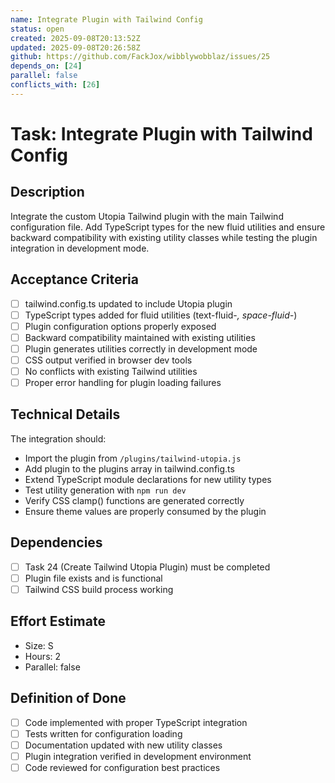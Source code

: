 ```yaml
---
name: Integrate Plugin with Tailwind Config
status: open
created: 2025-09-08T20:13:52Z
updated: 2025-09-08T20:26:58Z
github: https://github.com/FackJox/wibblywobblaz/issues/25
depends_on: [24]
parallel: false
conflicts_with: [26]
---
```


# Task: Integrate Plugin with Tailwind Config

## Description
Integrate the custom Utopia Tailwind plugin with the main Tailwind configuration file. Add TypeScript types for the new fluid utilities and ensure backward compatibility with existing utility classes while testing the plugin integration in development mode.

## Acceptance Criteria
- [ ] tailwind.config.ts updated to include Utopia plugin
- [ ] TypeScript types added for fluid utilities (text-fluid-*, space-fluid-*)
- [ ] Plugin configuration options properly exposed
- [ ] Backward compatibility maintained with existing utilities
- [ ] Plugin generates utilities correctly in development mode
- [ ] CSS output verified in browser dev tools
- [ ] No conflicts with existing Tailwind utilities
- [ ] Proper error handling for plugin loading failures

## Technical Details
The integration should:
- Import the plugin from `/plugins/tailwind-utopia.js`
- Add plugin to the plugins array in tailwind.config.ts
- Extend TypeScript module declarations for new utility types
- Test utility generation with `npm run dev`
- Verify CSS clamp() functions are generated correctly
- Ensure theme values are properly consumed by the plugin

## Dependencies
- [ ] Task 24 (Create Tailwind Utopia Plugin) must be completed
- [ ] Plugin file exists and is functional
- [ ] Tailwind CSS build process working

## Effort Estimate
- Size: S
- Hours: 2
- Parallel: false

## Definition of Done
- [ ] Code implemented with proper TypeScript integration
- [ ] Tests written for configuration loading
- [ ] Documentation updated with new utility classes
- [ ] Plugin integration verified in development environment
- [ ] Code reviewed for configuration best practices
